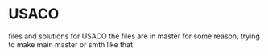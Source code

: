 # USACO
files and solutions for USACO
the files are in master for some reason, trying to make main master or smth like that
